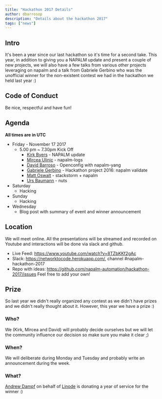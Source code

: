 ```yaml
---
title: "Hackathon 2017 Details"
author: dbarrosop
description: "Details about the hackathon 2017"
tags: ["news"]
---
```



## Intro

It's been a year since our last hackathon so it's time for a second take. This year, in addition to giving you a NAPALM update and present a couple of new projects, we will also have a few talks from various other projects leveraging on napalm and a talk from Gabriele Gerbino who was the unofficial winner for the non-existent contest we had in the hackathon we held last year :)

## Code of Conduct

Be nice, respectful and have fun!

## Agenda

**All times are in UTC**

* Friday - November 17 2017
  * 5.00 pm ~ 7.30pm Kick Off
    * [Kirk Byers](/ktbyers) - NAPALM update
    * [Mircea Ulinic](/mirceaulinic) - napalm-logs
    * [David Barroso](/dbarrosop) - Openconfig with napalm-yang
    * [Gabriele Gerbino](https://projectme10.wordpress.com) - Hackathon project 2016: napalm validate
    * [Matt Oswalt]() - stackstorm + napalm
    * [Urs Baumann]() - nuts
* Saturday
  * Hacking
* Sunday
  * Hacking
* Wednesday
  * Blog post with summary of event and winner announcement

## Location

We will meet online. All the presentations will be streamed and recorded on Youtube and interactions will be done via slack and github.

* Live Feed: https://www.youtube.com/watch?v=8TZbKKf2gAc
* Slack: https://networktocode.herokuapp.com/, channel #napalm-hackathon-2017
* Repo with ideas: https://github.com/napalm-automation/hackathon-2017/issues
  Feel free to add your own!

## Prize

So last year we didn't really organized any contest as we didn't have prizes and we didn't really thought about it. However, this year we have a prize :)

### Who?

We (Kirk, Mircea and David) will probably decide ourselves but we will let the community influence our decision so make sure you make it clear ;)

### When?

We will deliberate during Monday and Tuesday and probably write an announcement during the week.

### What?

[Andrew Dampf](https://www.linkedin.com/in/andrew-dampf-1237a418/) on behalf of [Linode](https://www.linode.com) is donating a year of service for the winner :)
